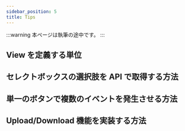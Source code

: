 ```yaml
---
sidebar_position: 5
title: Tips
---
```


:::warning
本ページは執筆の途中です。
:::

## View を定義する単位

## セレクトボックスの選択肢を API で取得する方法

## 単一のボタンで複数のイベントを発生させる方法

## Upload/Download 機能を実装する方法
